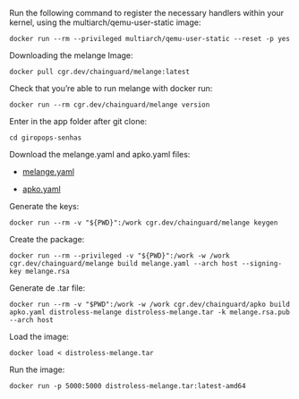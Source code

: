 Run the following command to register the necessary handlers within your kernel, using the multiarch/qemu-user-static image:
```
docker run --rm --privileged multiarch/qemu-user-static --reset -p yes

```
Downloading the melange Image:
```
docker pull cgr.dev/chainguard/melange:latest
```
Check that you’re able to run melange with docker run:

```
docker run --rm cgr.dev/chainguard/melange version
```

Enter in the app folder after git clone:
```
cd giropops-senhas
```

Download the melange.yaml and apko.yaml files:

- [melange.yaml](https://github.com/lucas-92/LINUXtips-PICK/blob/main/giropops-senhas/melange.yaml)

- [apko.yaml](https://github.com/lucas-92/LINUXtips-PICK/blob/main/giropops-senhas/apko.yaml)

Generate the keys:
```
docker run --rm -v "${PWD}":/work cgr.dev/chainguard/melange keygen
```

Create the package: 
```
docker run --rm --privileged -v "${PWD}":/work -w /work cgr.dev/chainguard/melange build melange.yaml --arch host --signing-key melange.rsa
```

Generate de .tar file:
```
docker run --rm -v "$PWD":/work -w /work cgr.dev/chainguard/apko build apko.yaml distroless-melange distroless-melange.tar -k melange.rsa.pub --arch host
```
Load the image:
```
docker load < distroless-melange.tar
```
Run the image:
```
docker run -p 5000:5000 distroless-melange.tar:latest-amd64
```
